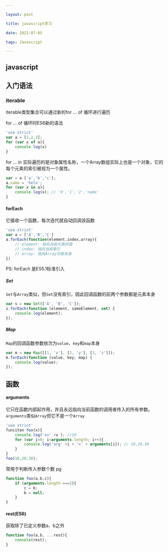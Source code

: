 ```yaml
---

layout: post

title: javascript学习

date: 2021-07-05

tags: Javascript

---
```


## javascript

## 入门语法

### iterable

iterable类型集合可以通过新的for ... of 循环进行遍历

for ... of 循环时ES6新的语法

```javascript
'use strict'
var a = [1,2,3];
for (var x of a){
    console.log(x)
}
```

for ... in  实际遍历的是对象属性名称，一个Array数组实际上也是一个对象，它的每个元素的索引被视为一个属性。

```javascript
var = a ['a','b','c'];
a.name = 'helo';
for (var x in a){
    console.log(x); // '0','1','2','name'
}
```

#### forEach

它接收一个函数，每次迭代就自动回调该函数

```javascript
'use strict'
var a = ['A','B','C']
a.forEach(function(element,index,array){
    // element: 指向当前元素的值
    // index: 指向当前索引
    // array: 指向Array对象本身
})
```

PS: forEach 是ES5.1标准引入

##### Set

`Set`与`Array`类似，但`Set`没有索引，因此回调函数的前两个参数都是元素本身

```javascript
var s = new Set(['A', 'B', 'C']);
s.forEach(function (element, sameElement, set) {
    console.log(element);
});
```

##### Map

`Map`的回调函数参数依次为`value`、`key`和`map`本身

```javascript
var m = new Map([[1, 'x'], [2, 'y'], [3, 'z']]);
m.forEach(function (value, key, map) {
    console.log(value);
});
```

## 函数

#### arguments

它只在函数内部起作用，并且永远指向当前函数的调用者传入的所有参数。`arguments`类似`Array`但它不是一个`Array`

```javascript
'use strict'
funciton foo(x){
    console.log('x=' +x ); //10
    for (var i=0; i<arguments.length; i++){
        console.log('arg' +i + '=' + arguments[i]); // 10,20,30
    }
}
foo(10,20,30);
```

常用于判断传入参数个数 pg

```javascript
function foo(a,b,c){
    if (arguments.length ===2){
        c = b;
        b = null;
    }
}
```

#### rest(ES6)

获取除了已定义参数a、b之外

```javascript
function foo(a,b, ...rest){
    console(rest);
}
```


